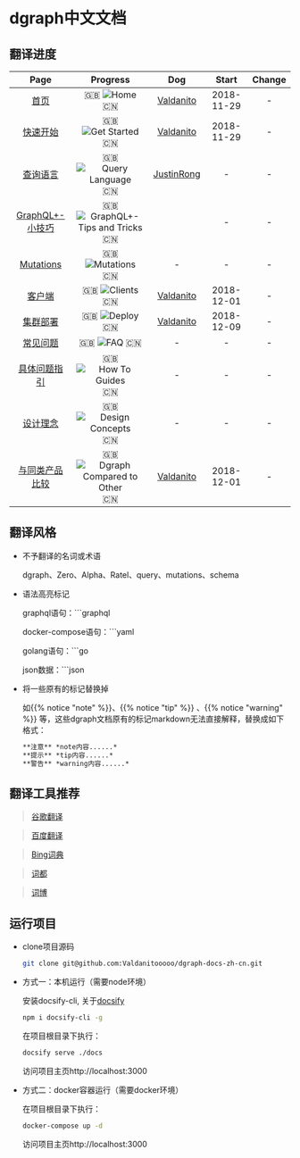 # dgraph中文文档

## 翻译进度

| Page   |   Progress   | Dog  | Start |  Change    |
| :-----------------: | :-------------: | :-----------: | :------: |  :--------:  |
| [首页](https://github.com/Valdanitooooo/dgraph-docs-zh-cn/blob/master/docs/home/index.md)      | :uk: ![Home](http://progressed.io/bar/100) :cn: | [Valdanito](https://github.com/Valdanitooooo)  | 2018-11-29      |       -       |
| [快速开始](https://github.com/Valdanitooooo/dgraph-docs-zh-cn/blob/master/docs/get-started/index.md) |:uk: ![Get Started](http://progressed.io/bar/100) :cn: | [Valdanito](https://github.com/Valdanitooooo)   |  2018-11-29   | -         |
| [查询语言](https://github.com/Valdanitooooo/dgraph-docs-zh-cn/blob/master/docs/query-language/index.md)  |:uk: ![Query Language](http://progressed.io/bar/10) :cn:  | [JustinRong](https://github.com/JustinRong)   | - | - |
| [GraphQL+- 小技巧](https://github.com/Valdanitooooo/dgraph-docs-zh-cn/blob/master/docs/tips/index.md)      |:uk: ![GraphQL+- Tips and Tricks](http://progressed.io/bar/0) :cn:  |    | -   |      -        |
| [Mutations](https://github.com/Valdanitooooo/dgraph-docs-zh-cn/blob/master/docs/mutations/index.md)      |:uk: ![Mutations](http://progressed.io/bar/0) :cn:  | -       | -   |      -        |
| [客户端](https://github.com/Valdanitooooo/dgraph-docs-zh-cn/blob/master/docs/clients/index.md)   |:uk: ![Clients](http://progressed.io/bar/100) :cn:  | [Valdanito](https://github.com/Valdanitooooo)  | 2018-12-01 |      -        |
| [集群部署](https://github.com/Valdanitooooo/dgraph-docs-zh-cn/blob/master/docs/deploy/index.md)                  |:uk: ![Deploy](http://progressed.io/bar/50) :cn:   | [Valdanito](https://github.com/Valdanitooooo)  | 2018-12-09   |      -        |
| [常见问题](https://github.com/Valdanitooooo/dgraph-docs-zh-cn/blob/master/docs/faq/index.md)                  |:uk: ![FAQ](http://progressed.io/bar/0) :cn:  | - | -      |      -        |
| [具体问题指引](https://github.com/Valdanitooooo/dgraph-docs-zh-cn/blob/master/docs/howto/index.md)    |:uk: ![How To Guides](http://progressed.io/bar/0) :cn:  | -       | -      |      -        |
| [设计理念](https://github.com/Valdanitooooo/dgraph-docs-zh-cn/blob/master/docs/design-concepts/index.md)        |:uk: ![Design Concepts](http://progressed.io/bar/0) :cn: | -   | -      | -         |
| [与同类产品比较](https://github.com/Valdanitooooo/dgraph-docs-zh-cn/blob/master/docs/dgraph-compared-to-other-databases/index.md) |:uk: ![Dgraph Compared to Other](http://progressed.io/bar/100) :cn: | [Valdanito](https://github.com/Valdanitooooo)     | 2018-12-01     | -         |

## 翻译风格

- 不予翻译的名词或术语

    dgraph、Zero、Alpha、Ratel、query、mutations、schema

- 语法高亮标记

    graphql语句：```graphql

    docker-compose语句：```yaml

    golang语句：```go

    json数据：```json

- 将一些原有的标记替换掉

    如{{% notice "note" %}}、{{% notice "tip" %}} 、{{% notice "warning" %}} 等，这些dgraph文档原有的标记markdown无法直接解释，替换成如下格式：

    ```html
    **注意** *note内容......*
    **提示** *tip内容......*
    **警告** *warning内容......*
    ```

## 翻译工具推荐

>[谷歌翻译](https://translate.google.com)

>[百度翻译](https://fanyi.baidu.com/translate)

>[Bing词典](http://cn.bing.com/dict/)

>[词都](http://www.dictall.com/)

>[词博](http://www.cibo.cn/)

## 运行项目

- clone项目源码

    ```bash
    git clone git@github.com:Valdanitooooo/dgraph-docs-zh-cn.git
    ```

- 方式一：本机运行（需要node环境）
  
    安装docsify-cli, 关于[docsify](https://docsify.js.org)

    ```bash
    npm i docsify-cli -g
    ```

    在项目根目录下执行：

    ```bash
    docsify serve ./docs
    ```

    访问项目主页http://localhost:3000

- 方式二：docker容器运行（需要docker环境）
  
    在项目根目录下执行：

    ```bash
    docker-compose up -d
    ```

    访问项目主页http://localhost:3000
